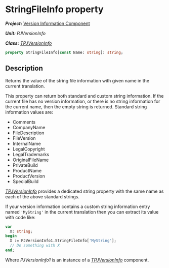 # StringFileInfo property

***Project:*** [Version Information Component](../API.md)

***Unit:*** _PJVersionInfo_

***Class:*** [_TPJVersionInfo_](./TPJVersionInfo.md)

```pascal
property StringFileInfo[const Name: string]: string;
```

## Description

Returns the value of the string file information with given name in the current translation.

This property can return both standard and custom string information. If the current file has no version information, or there is no string information for the current name, then the empty string is returned. Standard string information values are:

* Comments
* CompanyName
* FileDescription
* FileVersion
* InternalName
* LegalCopyright
* LegalTrademarks
* OriginalFileName
* PrivateBuild
* ProductName
* ProductVersion
* SpecialBuild

[_TPJVersionInfo_](./TPJVersionInfo.md) provides a dedicated string property with the same name as each of the above standard strings.

If your version information contains a custom string information entry named `'MyString'` in the current translation then you can extract its value with  code like:

```pascal
var
  X: string;
begin
  X := PJVersionInfo1.StringFileInfo['MyString'];
  // Do something with X
end;
```

Where _PJVersionInfo1_ is an instance of a [_TPJVersionInfo_](./TPJVersionInfo.md) component.
